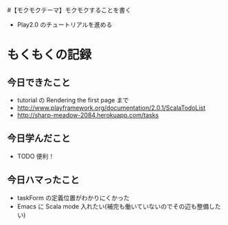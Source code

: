 #【モクモクテーマ】モクモクすることを書く
* Play2.0 のチュートリアルを進める

# もくもくの記録
## 今日できたこと
* tutorial の Rendering the first page まで
* http://www.playframework.org/documentation/2.0.1/ScalaTodoList
* http://sharp-meadow-2084.herokuapp.com/tasks

## 今日学んだこと
* TODO 便利！

## 今日ハマったこと
* taskForm の定義位置がわかりにくかった
* Emacs に Scala mode 入れたい(補完も働いていないのでその辺も整備したい)
